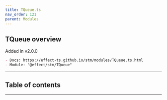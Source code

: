 ```yaml
---
title: TQueue.ts
nav_order: 121
parent: Modules
---
```


## TQueue overview

Added in v2.0.0

```md
- Docs: https://effect-ts.github.io/stm/modules/TQueue.ts.html
- Module: "@effect/stm/TQueue"
```

---

<h2 class="text-delta">Table of contents</h2>

---

